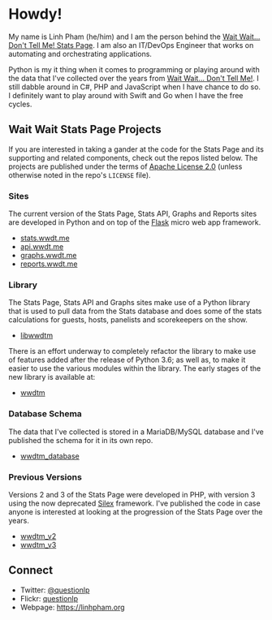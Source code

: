 # Howdy!

My name is Linh Pham (he/him) and I am the person behind the
[Wait Wait... Don't Tell Me! Stats Page](https://stats.wwdt.me). I am also an
IT/DevOps Engineer that works on automating and orchestrating applications.

Python is my it thing when it comes to programming or playing around with the
data that I've collected over the years from
[Wait Wait... Don't Tell Me!](https://waitwait.npr.org). I still dabble around
in C#, PHP and JavaScript when I have chance to do so. I definitely want to
play around with Swift and Go when I have the free cycles.

## Wait Wait Stats Page Projects

If you are interested in taking a gander at the code for the Stats Page and its
supporting and related components, check out the repos listed below. The projects
are published under the terms of
[Apache License 2.0](https://www.apache.org/licenses/LICENSE-2.0) (unless
otherwise noted in the repo's `LICENSE` file).

### Sites

The current version of the Stats Page, Stats API, Graphs and Reports sites
are developed in Python and on top of the
[Flask](https://github.com/pallets/flask) micro web app framework.

 * [stats.wwdt.me](https://github.com/questionlp/stats.wwdt.me)
 * [api.wwdt.me](https://github.com/questionlp/api.wwdt.me)
 * [graphs.wwdt.me](https://github.com/questionlp/graphs.wwdt.me)
 * [reports.wwdt.me](https://github.com/questionlp/reports.wwdt.me)

### Library

The Stats Page, Stats API and Graphs sites make use of a Python library that
is used to pull data from the Stats database and does some of the stats
calculations for guests, hosts, panelists and scorekeepers on the show.

 * [libwwdtm](https://github.com/questionlp/libwwdtm)

There is an effort underway to completely refactor the library to make use of
features added after the release of Python 3.6; as well as, to make it easier
to use the various modules within the library. The early stages of the new
library is available at:

 * [wwdtm](https://github.com/questionlp/wwdtm)

### Database Schema

The data that I've collected is stored in a MariaDB/MySQL database and I've
published the schema for it in its own repo.

 * [wwdtm_database](https://github.com/questionlp/wwdtm_database)

### Previous Versions

Versions 2 and 3 of the Stats Page were developed in PHP, with version 3 using
the now deprecated [Silex](https://github.com/silexphp/Silex) framework. I've
published the code in case anyone is interested at looking at the progression
of the Stats Page over the years.

 * [wwdtm_v2](https://github.com/questionlp/wwdt.me_v2)
 * [wwdtm_v3](https://github.com/questionlp/wwdt.me_v3)

## Connect

 * Twitter: [@questionlp](https://twitter.com/questionlp)
 * Flickr: [questionlp](https://www.flickr.com/photos/questionlp)
 * Webpage: https://linhpham.org
